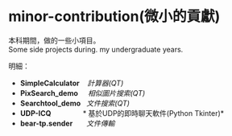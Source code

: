 # minor-contribution(微小的貢獻)

本科期間，做的一些小項目。<br/>
Some side projects during. my undergraduate years.


明細：
- **SimpleCalculator**&nbsp; &nbsp; *計算器(QT)*
- **PixSearch_demo** &nbsp; &nbsp; *相似圖片搜索(QT)*
- **Searchtool_demo**  &nbsp;&nbsp;*文件搜索(QT)*
- **UDP-ICQ**&nbsp;&nbsp;&nbsp;&nbsp;&nbsp; &nbsp;&nbsp;&nbsp;&nbsp; &nbsp;&nbsp;&nbsp; &nbsp;* 基於UDP的即時聊天軟件(Python Tkinter)*
- **bear-tp.sender**&nbsp;&nbsp;&nbsp; &nbsp; &nbsp;*文件傳輸*
<br>
<br>
